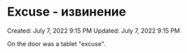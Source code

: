 # Excuse - извинение

Created: July 7, 2022 9:15 PM
Updated: July 7, 2022 9:15 PM

On the door was a tablet "excuse".